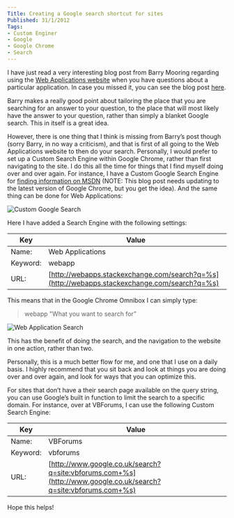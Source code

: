 ```yaml
---
Title: Creating a Google search shortcut for sites
Published: 31/1/2012
Tags:
- Custom Enginer
- Google
- Google Chrome
- Search
---
```


I have just read a very interesting blog post from Barry Mooring regarding using the [Web Applications website](http://webapps.stackexchange.com/) when you have questions about a particular application. In case you missed it, you can see the blog post [here](http://blog.codingbadger.com/blog/2012/january/web-applications-you-are-looking-in-the-wrong-place/).

Barry makes a really good point about tailoring the place that you are searching for an answer to your question, to the place that will most likely have the answer to your question, rather than simply a blanket Google search. This in itself is a great idea.

However, there is one thing that I think is missing from Barry’s post though (sorry Barry, in no way a criticism), and that is first of all going to the Web Applications website to then do your search. Personally, I would prefer to set up a Custom Search Engine within Google Chrome, rather than first navigating to the site. I do this all the time for things that I find myself doing over and over again. For instance, I have a Custom Google Search Engine for [finding information on MSDN](http://www.gep13.co.uk/blog/google-chrome-search-for-msdn/) (NOTE: This blog post needs updating to the latest version of Google Chrome, but you get the idea). And the same thing can be done for Web Applications:

![Custom Google Search](https://gep13wpstorage.blob.core.windows.net/gep13/2012/1/31/Custom_Google_Search.png)

Here I have added a Search Engine with the following settings:

| Key            | Value                                                                                        |
|----------------|----------------------------------------------------------------------------------------------|
| Name:          | Web Applications                                                                             |
| Keyword:       | webapp                                                                                       |
| URL:           | [http://webapps.stackexchange.com/search?q=%s](http://webapps.stackexchange.com/search?q=%s) |

This means that in the Google Chrome Omnibox I can simply type:

> webapp <then the tab key> "What you want to search for” <then press the enter key>

![Web Application Search](https://gep13wpstorage.blob.core.windows.net/gep13/2012/1/31/Web_Application_Search.png)

This has the benefit of doing the search, and the navigation to the website in one action, rather than two.

Personally, this is a much better flow for me, and one that I use on a daily basis. I highly recommend that you sit back and look at things you are doing over and over again, and look for ways that you can optimize this.

For sites that don’t have a their search page available on the query string, you can use Google’s built in function to limit the search to a specific domain. For instance, over at VBForums, I can use the following Custom Search Engine:

| Key            | Value                                                                                                          |
|----------------|----------------------------------------------------------------------------------------------------------------|
| Name:          | VBForums                                                                                                       |
| Keyword:       | vbforums                                                                                                       |
| URL:           | [http://www.google.co.uk/search?q=site:vbforums.com+%s](http://www.google.co.uk/search?q=site:vbforums.com+%s) | 

Hope this helps!
